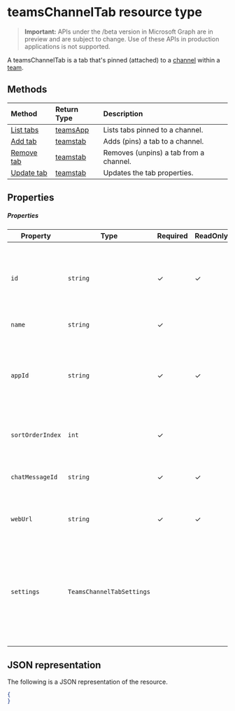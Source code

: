 ﻿# teamsChannelTab resource type

> **Important:** APIs under the /beta version in Microsoft Graph are in preview and are subject to change. Use of these APIs in production applications is not supported.

A teamsChannelTab is a tab that's pinned (attached) to a [channel](channel.md) within a [team](team.md). 

## Methods

| Method       | Return Type  |Description|
|:---------------|:--------|:----------|
|[List tabs](../api/channels_tabs_list.md) | [teamsApp](teamsapp.md) | Lists tabs pinned to a channel.|
|[Add tab](../api/channels_tabs_add.md) | [teamstab](teamstab.md) | Adds (pins) a tab to a channel.|
|[Remove tab](../api/channels_tabs_delete.md) | [teamstab](teamstab.md) | Removes (unpins) a tab from a channel.|
|[Update tab](../api/channels_tabs_delete.md) | [teamstab](teamstab.md) | Updates the tab properties.|


## Properties

##### Properties

|Property|Type|Required|ReadOnly|Description|
|-|-|-|-|-|
|  `id`              |   `string`                  |✓|✓|  Identifier that uniquely identifies a specific instance of a channel tab     |
|  `name`            |   `string`                  |✓| |  Name of the tab     |
|  `appId`           |   `string`                  |✓|✓|  App definition identifier of the tab. This value cannot be changed after tab creation.     |
|  `sortOrderIndex`  |   `int`                     |✓| |  Index of the order used for sorting tabs     |
|  `chatMessageId`   |   `string`                  |✓|✓|  Identifier of the chat message associated with the tab     |
|  `webUrl`          |   `string`                  |✓|✓|  Deep link url of the tab instance     |
|  `settings`        |   `TeamsChannelTabSettings` ||  |  Container for custom settings applied to a tab. The tab is considered configured only once this property is set.     |

## JSON representation

The following is a JSON representation of the resource.

<!-- {
  "blockType": "resource",
  "keyProperty": "id",
  "@odata.type": "microsoft.graph.team"
}-->

```json
{  
}

```

<!-- uuid: 8fcb5dbc-d5aa-4681-8e31-b001d5168d79
2015-10-25 14:57:30 UTC -->
<!-- {
  "type": "#page.annotation",
  "description": "team resource",
  "keywords": "",
  "section": "documentation",
  "tocPath": ""
}-->
